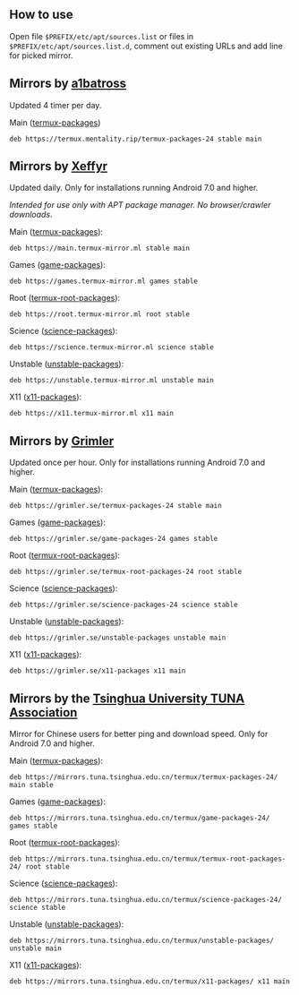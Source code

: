 ## How to use

Open file `$PREFIX/etc/apt/sources.list` or files in `$PREFIX/etc/apt/sources.list.d`, comment out existing URLs and add line for picked mirror.

## Mirrors by [a1batross](https://github.com/a1batross)

Updated 4 timer per day.

Main ([termux-packages](https://github.com/termux/termux-packages))
```
deb https://termux.mentality.rip/termux-packages-24 stable main
```

## Mirrors by [Xeffyr](https://github.com/xeffyr)

Updated daily. Only for installations running Android 7.0 and higher.

*Intended for use only with APT package manager. No browser/crawler downloads*.

Main ([termux-packages](https://github.com/termux/termux-packages)):
```
deb https://main.termux-mirror.ml stable main
```

Games ([game-packages](https://github.com/termux/game-packages)):
```
deb https://games.termux-mirror.ml games stable
```

Root ([termux-root-packages](https://github.com/termux/termux-root-packages)):
```
deb https://root.termux-mirror.ml root stable
```

Science ([science-packages](https://github.com/termux/science-packages)):
```
deb https://science.termux-mirror.ml science stable
```

Unstable ([unstable-packages](https://github.com/termux/unstable-packages)):
```
deb https://unstable.termux-mirror.ml unstable main
```

X11 ([x11-packages](https://github.com/termux/x11-packages)):
```
deb https://x11.termux-mirror.ml x11 main
```

## Mirrors by [Grimler](https://github.com/grimler91)

Updated once per hour. Only for installations running Android 7.0 and higher.

Main ([termux-packages](https://github.com/termux/termux-packages)):
```
deb https://grimler.se/termux-packages-24 stable main
```

Games ([game-packages](https://github.com/termux/game-packages)):
```
deb https://grimler.se/game-packages-24 games stable
```

Root ([termux-root-packages](https://github.com/termux/termux-root-packages)):
```
deb https://grimler.se/termux-root-packages-24 root stable
```

Science ([science-packages](https://github.com/termux/science-packages)):
```
deb https://grimler.se/science-packages-24 science stable
```

Unstable ([unstable-packages](https://github.com/termux/unstable-packages)):
```
deb https://grimler.se/unstable-packages unstable main
```

X11 ([x11-packages](https://github.com/termux/x11-packages)):
```
deb https://grimler.se/x11-packages x11 main
```

## Mirrors by the [Tsinghua University TUNA Association](https://tuna.moe/)

Mirror for Chinese users for better ping and download speed. Only for Android 7.0 and higher.

Main ([termux-packages](https://github.com/termux/termux-packages)):
```
deb https://mirrors.tuna.tsinghua.edu.cn/termux/termux-packages-24/ main stable
```

Games ([game-packages](https://github.com/termux/game-packages)):
```
deb https://mirrors.tuna.tsinghua.edu.cn/termux/game-packages-24/ games stable
```

Root ([termux-root-packages](https://github.com/termux/termux-root-packages)):
```
deb https://mirrors.tuna.tsinghua.edu.cn/termux/termux-root-packages-24/ root stable
```

Science ([science-packages](https://github.com/termux/science-packages)):
```
deb https://mirrors.tuna.tsinghua.edu.cn/termux/science-packages-24/ science stable
```

Unstable ([unstable-packages](https://github.com/termux/unstable-packages)):
```
deb https://mirrors.tuna.tsinghua.edu.cn/termux/unstable-packages/ unstable main
```

X11 ([x11-packages](https://github.com/termux/x11-packages)):
```
deb https://mirrors.tuna.tsinghua.edu.cn/termux/x11-packages/ x11 main
```
